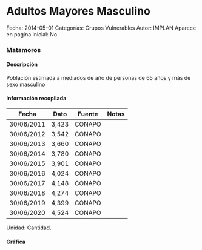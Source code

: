 Adultos Mayores Masculino
=====

Fecha: 2014-05-01
Categorías: Grupos Vulnerables
Autor: IMPLAN
Aparece en pagina inicial: No

### Matamoros

#### Descripción

Población estimada a mediados de año de personas de 65 años y más de sexo masculino

<!-- break -->

#### Información recopilada

<table class="table table-hover table-bordered matriz">
  <thead>
    <tr><th>Fecha</th><th>Dato</th><th>Fuente</th><th>Notas</th></tr>
  </thead>
  <tbody>
    <tr><td class="centrado">30/06/2011</td><td class="derecha">3,423</td><td>CONAPO</td><td></td></tr>
    <tr><td class="centrado">30/06/2012</td><td class="derecha">3,542</td><td>CONAPO</td><td></td></tr>
    <tr><td class="centrado">30/06/2013</td><td class="derecha">3,660</td><td>CONAPO</td><td></td></tr>
    <tr><td class="centrado">30/06/2014</td><td class="derecha">3,780</td><td>CONAPO</td><td></td></tr>
    <tr><td class="centrado">30/06/2015</td><td class="derecha">3,901</td><td>CONAPO</td><td></td></tr>
    <tr><td class="centrado">30/06/2016</td><td class="derecha">4,024</td><td>CONAPO</td><td></td></tr>
    <tr><td class="centrado">30/06/2017</td><td class="derecha">4,148</td><td>CONAPO</td><td></td></tr>
    <tr><td class="centrado">30/06/2018</td><td class="derecha">4,274</td><td>CONAPO</td><td></td></tr>
    <tr><td class="centrado">30/06/2019</td><td class="derecha">4,399</td><td>CONAPO</td><td></td></tr>
    <tr><td class="centrado">30/06/2020</td><td class="derecha">4,524</td><td>CONAPO</td><td></td></tr>
  </tbody>
</table>

Unidad: Cantidad.

#### Gráfica

<div id="Morrisfiaxotjp" class="grafica"></div>
  <script>
  new Morris.Line({
    element: 'Morrisfiaxotjp',
    data: [
      { fecha: '2011-06-30', dato: 3423 },
      { fecha: '2012-06-30', dato: 3542 },
      { fecha: '2013-06-30', dato: 3660 },
      { fecha: '2014-06-30', dato: 3780 },
      { fecha: '2015-06-30', dato: 3901 },
      { fecha: '2016-06-30', dato: 4024 },
      { fecha: '2017-06-30', dato: 4148 },
      { fecha: '2018-06-30', dato: 4274 },
      { fecha: '2019-06-30', dato: 4399 },
      { fecha: '2020-06-30', dato: 4524 }
    ],
    xkey: 'fecha',
    ykeys: ['dato'],
    labels: ['Dato'],
    lineColors: ['#FF5B02'],
    xLabelFormat: function(d) {
      return d.getDate()+'/'+(d.getMonth()+1)+'/'+d.getFullYear();
    },
    dateFormat: function (ts) {
      var d = new Date(ts);
      return d.getDate() + '/' + (d.getMonth() + 1) + '/' + d.getFullYear();
    }
  });
  </script>
